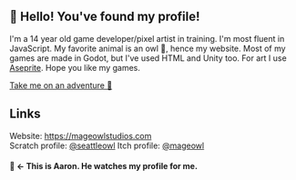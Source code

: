 ## 👋 Hello! You've found my profile!

I'm a 14 year old game developer/pixel artist in training. I'm most fluent in  JavaScript. My favorite animal is an owl 🦉, hence my website. Most of my games are made in Godot, but I've used HTML and Unity too. For art I use [Aseprite](https://aseprite.org). Hope you like my games.

[Take me on an adventure 🧭](adventure/start.md)

## Links
Website: https://mageowlstudios.com<br>
Scratch profile: [@seattleowl](https://scratch.mit.edu/users/seattleowl)
Itch profile: [@mageowl](https://mageowl.itch.io)

#### 🦉 <- This is Aaron. He watches my profile for me.
